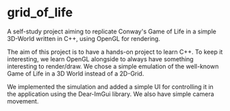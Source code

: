 # grid_of_life
A self-study project aiming to replicate Conway's Game of Life in a simple 3D-World written in C++, using OpenGL for rendering.

The aim of this project is to have a hands-on project to learn C++. To keep it interesting, we learn OpenGL alongside to always have something interesting to render/draw. We chose a simple emulation 
of the well-known Game of Life in a 3D World instead of a 2D-Grid. 

We implemented the simulation and added a simple UI for controlling it in the application using the Dear-ImGui library. We also have simple camera movement. 
